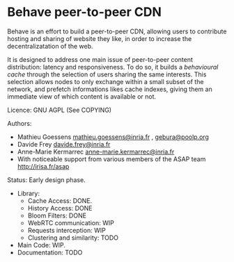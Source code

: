 Behave peer-to-peer CDN
==========================

Behave is an effort to build a peer-to-peer CDN, allowing users to contribute hosting and sharing of website they like, in order to increase the decentralizatation of the web.

It is designed to address one main issue of peer-to-peer content distribution: latency and responsiveness. 
To do so, it builds a _behavioural cache_ through the selection of users sharing the same interests. This selection allows nodes to only exchange within a small subset of the network, and prefetch informations likes cache indexes, giving them an immediate view of which content is available or not.

Licence: GNU AGPL (See COPYING)

Authors: 
* Mathieu Goessens <mathieu.goessens@inria.fr> , <gebura@poolp.org>
* Davide Frey <davide.frey@inria.fr>
* Anne-Marie Kermarrec <anne-marie.kermarrec@inria.fr>
* With noticeable support from various members of the ASAP team <http://irisa.fr/asap>

Status: Early design phase.
* Library:
	* Cache Access: DONE.
	* History Access: DONE
	* Bloom Filters: DONE
	* WebRTC communication: WIP
	* Requests interception: WIP
	* Clustering and similarity: TODO
* Main Code: WIP.
* Documentation: TODO

